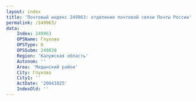 ```yaml
---
layout: index
title: 'Почтовый индекс 249963: отделение почтовой связи Почты России'
permalink: /249963/
data:
    Index: 249963
    OPSName: Глухово
    OPSType: О
    OPSSubm: 249830
    Region: 'Калужская область'
    Autonom: ''
    Area: 'Медынский район'
    City: Глухово
    City1: ''
    ActDate: '20041025'
    IndexOld: ''
---
```

